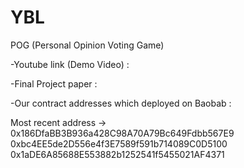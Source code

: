 # YBL
POG (Personal Opinion Voting Game)

-Youtube link (Demo Video) :

-Final Project paper : 



-Our contract addresses which deployed on Baobab :

  Most recent address -> 0x186DfaBB3B936a428C98A70A79Bc649Fdbb567E9
  0xbc4EE5de2D556e4f3E7589f591b714089C0D5100
  0x1aDE6A85688E553882b1252541f5455021AF4371
  
